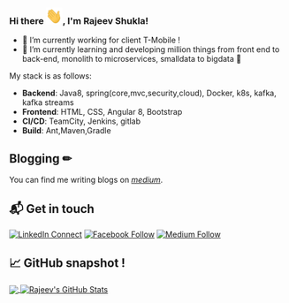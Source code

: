 ### Hi there <img src="https://raw.githubusercontent.com/rajeevshukla/rajeevshukla/master/wave.gif" width="30px" height="30px">, I'm  Rajeev Shukla!
- 🔭 I’m currently working for client T-Mobile !
- 🌱 I’m currently learning and developing million things from front end to back-end,  monolith to microservices,  smalldata to bigdata 🤣
 
My stack is as follows:

* **Backend**: Java8, spring(core,mvc,security,cloud),  Docker, k8s, kafka, kafka streams 
* **Frontend**: HTML, CSS, Angular 8, Bootstrap
* **CI/CD**: TeamCity, Jenkins, gitlab
* **Build**: Ant,Maven,Gradle


## Blogging  &#x270f;

You can find me writing blogs on *[medium](https://medium.com/@mail2rajeevshukla)*.

## 📬 Get in touch

[![LinkedIn Connect](https://img.shields.io/badge/%20-Connect-black?color=14171A&labelColor=212121&logo=linkedin&logoColor=ffffff)](https://www.linkedin.com/in/mail2rajeevshukla/)
[![Facebook Follow](https://img.shields.io/badge/%20-Follow-black?color=14171A&labelColor=1976d2&logo=facebook&logoColor=ffffff)](https://web.facebook.com/mail2rajeevshukla) 
[![Medium Follow](https://img.shields.io/badge/%20-Follow-black?color=14171A&labelColor=1976d2&logo=medium&logoColor=ffffff)](https://medium.com/@mail2rajeevshukla) 


## &#x1f4c8; GitHub snapshot !

<a href="https://github.com/rajeevshukla/rajeevshukla">
  <img align="center" src="https://github-readme-stats.vercel.app/api/top-langs/?username=rajeevshukla&hide=JavaScript&title_color=ffffff&text_color=FAFBFC&icon_color=2bbc8a&bg_color=1d1f21" />
</a>

<a href="https://github.com/rajeevshukla/rajeevshukla">
  <img align="center" src="https://github-readme-stats.vercel.app/api?username=rajeevshukla&show_icons=true&line_height=27&count_private=true&title_color=ffffff&text_color=c9cacc&icon_color=2bbc8a&bg_color=1d1f21" alt="Rajeev's GitHub Stats" />
</a>
